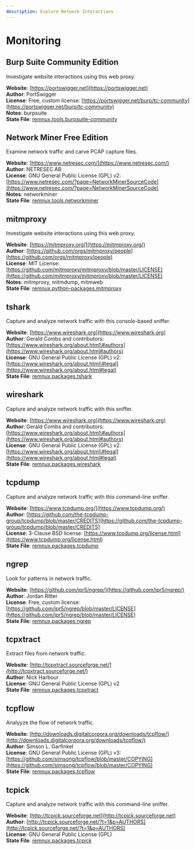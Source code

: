 ```yaml
---
description: Explore Network Interactions
---
```


# Monitoring

## Burp Suite Community Edition

Investigate website interactions using this web proxy.

**Website**: [https://portswigger.net](https://portswigger.net)  
**Author**: PortSwigger  
**License**: Free, custom license: [https://portswigger.net/burp/tc-community](https://portswigger.net/burp/tc-community)  
**Notes**: burpsuite  
**State File**: [remnux.tools.burpsuite-community](https://github.com/REMnux/salt-states/blob/master/./remnux/tools/burpsuite-community.sls)

## Network Miner Free Edition

Examine network traffic and carve PCAP capture files.

**Website**: [https://www.netresec.com/](https://www.netresec.com/)  
**Author**: NETRESEC AB  
**License**: GNU General Public License \(GPL\) v2: [https://www.netresec.com/?page=NetworkMinerSourceCode](https://www.netresec.com/?page=NetworkMinerSourceCode)  
**Notes**: networkminer  
**State File**: [remnux.tools.networkminer](https://github.com/REMnux/salt-states/blob/master/./remnux/tools/networkminer.sls)

## mitmproxy

Investigate website interactions using this web proxy.

**Website**: [https://mitmproxy.org/](https://mitmproxy.org/)  
**Author**: [https://github.com/orgs/mitmproxy/people](https://github.com/orgs/mitmproxy/people)  
**License**: MIT License: [https://github.com/mitmproxy/mitmproxy/blob/master/LICENSE](https://github.com/mitmproxy/mitmproxy/blob/master/LICENSE)  
**Notes**: mitmproxy, mitmdump, mitmweb  
**State File**: [remnux.python-packages.mitmproxy](https://github.com/REMnux/salt-states/blob/master/./remnux/python-packages/mitmproxy.sls)

## tshark

Capture and analyze network traffic with this console-based sniffer.

**Website**: [https://www.wireshark.org](https://www.wireshark.org)  
**Author**: Gerald Combs and contributors: [https://www.wireshark.org/about.html\#authors](https://www.wireshark.org/about.html#authors)  
**License**: GNU General Public License \(GPL\) v2: [https://www.wireshark.org/about.html\#legal](https://www.wireshark.org/about.html#legal)  
**State File**: [remnux.packages.tshark](https://github.com/REMnux/salt-states/blob/master/./remnux/packages/tshark.sls)

## wireshark

Capture and analyze network traffic with this sniffer.

**Website**: [https://www.wireshark.org](https://www.wireshark.org)  
**Author**: Gerald Combs and contributors: [https://www.wireshark.org/about.html\#authors](https://www.wireshark.org/about.html#authors)  
**License**: GNU General Public License \(GPL\) v2: [https://www.wireshark.org/about.html\#legal](https://www.wireshark.org/about.html#legal)  
**State File**: [remnux.packages.wireshark](https://github.com/REMnux/salt-states/blob/master/./remnux/packages/wireshark.sls)

## tcpdump

Capture and analyze network traffic with this command-line sniffer.

**Website**: [https://www.tcpdump.org/](https://www.tcpdump.org/)  
**Author**: [https://github.com/the-tcpdump-group/tcpdump/blob/master/CREDITS](https://github.com/the-tcpdump-group/tcpdump/blob/master/CREDITS)  
**License**: 3-Clause BSD license: [https://www.tcpdump.org/license.html](https://www.tcpdump.org/license.html)  
**State File**: [remnux.packages.tcpdump](https://github.com/REMnux/salt-states/blob/master/./remnux/packages/tcpdump.sls)

## ngrep

Look for patterns in network traffic.

**Website**: [https://github.com/jpr5/ngrep/](https://github.com/jpr5/ngrep/)  
**Author**: Jordan Ritter  
**License**: Free, custom license: [https://github.com/jpr5/ngrep/blob/master/LICENSE](https://github.com/jpr5/ngrep/blob/master/LICENSE)  
**State File**: [remnux.packages.ngrep](https://github.com/REMnux/salt-states/blob/master/./remnux/packages/ngrep.sls)

## tcpxtract

Extract files from network traffic.

**Website**: [http://tcpxtract.sourceforge.net/](http://tcpxtract.sourceforge.net/)  
**Author**: Nick Harbour  
**License**: GNU General Public License \(GPL\) v2  
**State File**: [remnux.packages.tcpxtract](https://github.com/REMnux/salt-states/blob/master/./remnux/packages/tcpxtract.sls)

## tcpflow

Analyyze the flow of network traffic.

**Website**: [http://downloads.digitalcorpora.org/downloads/tcpflow/](http://downloads.digitalcorpora.org/downloads/tcpflow/)  
**Author**: Simson L. Garfinkel  
**License**: GNU General Public License \(GPL\) v3: [https://github.com/simsong/tcpflow/blob/master/COPYING](https://github.com/simsong/tcpflow/blob/master/COPYING)  
**State File**: [remnux.packages.tcpflow](https://github.com/REMnux/salt-states/blob/master/./remnux/packages/tcpflow.sls)

## tcpick

Capture and analyze network traffic with this command-line sniffer.

**Website**: [http://tcpick.sourceforge.net](http://tcpick.sourceforge.net)  
**Author**: [http://tcpick.sourceforge.net/?t=1&p=AUTHORS](http://tcpick.sourceforge.net/?t=1&p=AUTHORS)  
**License**: GNU General Public License \(GPL\)  
**State File**: [remnux.packages.tcpick](https://github.com/REMnux/salt-states/blob/master/./remnux/packages/tcpick.sls)

